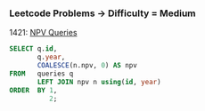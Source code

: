 ### Leetcode Problems -> Difficulty = Medium

1421: [NPV Queries](https://leetcode.com/problems/npv-queries/)

```SQL
SELECT q.id,
       q.year,
       COALESCE(n.npv, 0) AS npv
FROM   queries q
       LEFT JOIN npv n using(id, year)
ORDER  BY 1,
          2; 
```